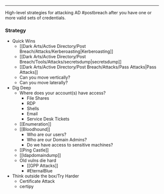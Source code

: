 -- -
High-level strategies for attacking AD #postbreach after you have one or more valid sets of credentials. 
### Strategy
- Quick Wins
	- [[Dark Arts/Active Directory/Post Breach/Attacks/Kerberoasting|Kerberoasting]]
	- [[Dark Arts/Active Directory/Post Breach/Tools/Attacks/secretsdump|secretsdump]]
	- [[Dark Arts/Active Directory/Post Breach/Attacks/Pass Attacks|Pass Attacks]]
	- Can you  move vertically?
	- Can you move laterally?
- Dig Deep
	- Where does your account(s) have access?
		-  File Shares
		- RDP
		- Shells
		- Email
		- Service Desk Tickets
	- [[Enumeration]]
	- [[Bloodhound]]
		- Who are our users?
		- Who are our Domain Admins?
		- Do we have access to sensitive machines?
	- [[Ping Castle]]
	- [[ldapdomaindump]]
	- Old vulns die hard
		- [[GPP Attacks]]
		- #EternalBlue
- Think outside the box/Try Harder
	- Certificate Attack
	- certipy